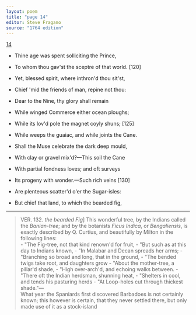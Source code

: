 ```yaml
---
layout: poem
title: "page 14"
editor: Steve Fragano
source: "1764 edition"
---
```


[14]()

- Thine age was spent solliciting the Prince,
- To whom thou gav'st the sceptre of that world. \[120]
- Yet, blessed spirit, where inthron'd thou sit'st,
- Chief 'mid the friends of man, repine not thou:
- Dear to the Nine, thy glory shall remain
- While winged Commerce either ocean ploughs;
- While its lov'd pole the magnet coyly shuns; \[125]
- While weeps the guaiac, and while joints the Cane. 

- Shall the Muse celebrate the dark deep mould,
- With clay or gravel mix'd?—This soil the Cane
- With partial fondness loves; and oft surveys
- Its progeny with wonder.—Such rich veins \[130]
- Are plenteous scatter'd o'er the Sugar-isles:
- But chief that land, to which the bearded fig,

---

> VER. 132. *the bearded Fig*] This wonderful tree, by the Indians called the *Banian-tree*; and by the botanists *Ficus Indica*, or *Bengaliensis*, is exactly described by Q. Curtius, and beautifully by Milton in the following lines:   
      - \"The Fig-tree, not that kind renown'd for fruit,
      - \"But such as at this day to Indians known,
      - \"In Malabar and Decan spreads her arms;
      - \"Branching so broad and long, that in the ground,
      - \"The bended twigs take root, and daughters grow
      - \"About the mother-tree, a pillar'd shade,
      - \"High over-arch'd, and echoing walks between.
      - \"There oft the Indian herdsman, shunning heat,
      - \"Shelters in cool, and tends his pasturing herds
      - \"At Loop-holes cut through thickest shade."—  
What year the Spaniards first discovered Barbadoes is not certainly known; this however is certain, that they never settled there, but only made use of it as a stock-island
